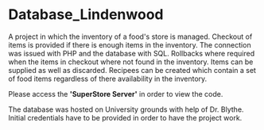 # Database_Lindenwood
A project in which the inventory of a food's store is managed. Checkout of items is provided if there is enough items in the inventory.
The connection was issued with PHP and the database with SQL. Rollbacks where required when the items in checkout where not found in the inventory. Items can be supplied as well as discarded. Recipees can be created which contain a set of food items regardless of there availability in the inventory.

Please access the <b></i>'SuperStore Server'</b></i> in order to view the code.

The database was hosted on University grounds with help of Dr. Blythe. 
Initial credentials have to be provided in order to have the project work.
